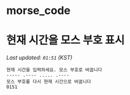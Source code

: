 # morse_code
# 현재 시간을 모스 부호 표시
<!-- MORSE_TIME_START -->
_Last updated: `01:51` (KST)_

```
현재 시간을 입력하세요. 모스 부호로 바꿉니다
----- .---- ..... .----
모스 부호를 다시 현재 시간으로 바꿉니다
0151
```
<!-- MORSE_TIME_END -->
